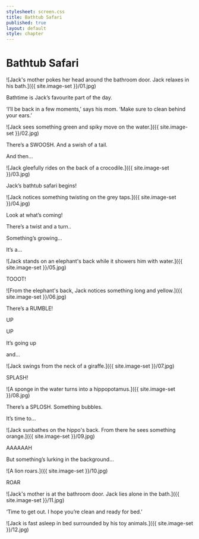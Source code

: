 ```yaml
---
stylesheet: screen.css
title: Bathtub Safari
published: true
layout: default
style: chapter
---
```


# Bathtub Safari

![Jack's mother pokes her head around the bathroom door. Jack relaxes in his bath.]({{ site.image-set }}/01.jpg)

Bathtime is Jack’s favourite part of the day.

‘I’ll be back in a few moments,’ says his mom. ‘Make sure to clean behind your ears.’


![Jack sees something green and spiky move on the water.]({{ site.image-set }}/02.jpg)

There’s a SWOOSH. And a swish of a tail. 

And then...

![Jack gleefully rides on the back of a crocodile.]({{ site.image-set }}/03.jpg)

Jack’s bathtub safari begins!

![Jack notices something twisting on the grey taps.]({{ site.image-set }}/04.jpg)

Look at what’s coming!

There’s a twist and a turn..

Something’s growing...

It’s a...

![Jack stands on an elephant's back while it showers him with water.]({{ site.image-set }}/05.jpg)

TOOOT!


![From the elephant's back, Jack notices something long and yellow.]({{ site.image-set }}/06.jpg)

There’s a RUMBLE!

UP

UP

It’s going up

and...

![Jack swings from the neck of a giraffe.]({{ site.image-set }}/07.jpg)

SPLASH!

![A sponge in the water turns into a hippopotamus.]({{ site.image-set }}/08.jpg)

There’s a SPLOSH. Something bubbles.

It’s time to...

![Jack sunbathes on the hippo's back. From there he sees something orange.]({{ site.image-set }}/09.jpg)

AAAAAAH

But something’s lurking in the background...

![A lion roars.]({{ site.image-set }}/10.jpg)

ROAR

![Jack's mother is at the bathroom door. Jack lies alone in the bath.]({{ site.image-set }}/11.jpg)

‘Time to get out. I hope you’re clean and ready for bed.’

![Jack is fast asleep in bed surrounded by his toy animals.]({{ site.image-set }}/12.jpg)
